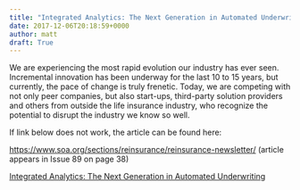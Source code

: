 ```yaml
---
title: "Integrated Analytics: The Next Generation in Automated Underwriting"
date: 2017-12-06T20:18:59+0000
author: matt
draft: True
---
```

We are experiencing the most rapid evolution our industry has ever seen. Incremental innovation has been underway for the last 10 to 15 years, but currently, the pace of change is truly frenetic. Today, we are competing with not only peer companies, but also start-ups, third-party solution providers and others from outside the life insurance industry, who recognize the potential to disrupt the industry we know so well.

If link below does not work, the article can be found here:

https://www.soa.org/sections/reinsurance/reinsurance-newsletter/ (article appears in Issue 89 on page 38)

[ Integrated Analytics: The Next Generation in Automated Underwriting ]( https://www.soa.org/Library/Newsletters/Reinsurance-Section-News/2017/november/2017-reinsurance-news-issue-89-quah-cox.aspx )
